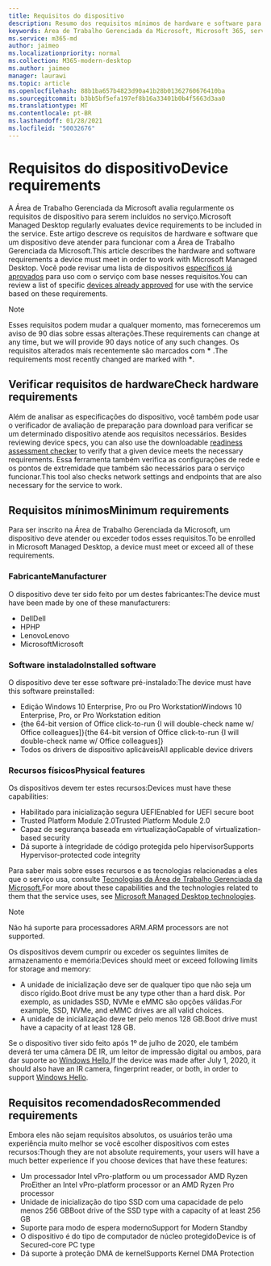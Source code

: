 ```yaml
---
title: Requisitos do dispositivo
description: Resumo dos requisitos mínimos de hardware e software para dispositivos funcionarem com a Área de Trabalho Gerenciada da Microsoft
keywords: Área de Trabalho Gerenciada da Microsoft, Microsoft 365, serviço, documentação
ms.service: m365-md
author: jaimeo
ms.localizationpriority: normal
ms.collection: M365-modern-desktop
ms.author: jaimeo
manager: laurawi
ms.topic: article
ms.openlocfilehash: 88b1ba657b4823d90a41b28b01362760676410ba
ms.sourcegitcommit: b3bb5bf5efa197ef8b16a33401b0b4f5663d3aa0
ms.translationtype: MT
ms.contentlocale: pt-BR
ms.lasthandoff: 01/28/2021
ms.locfileid: "50032676"
---
```

# <a name="device-requirements"></a><span data-ttu-id="0b2f7-104">Requisitos do dispositivo</span><span class="sxs-lookup"><span data-stu-id="0b2f7-104">Device requirements</span></span>

<span data-ttu-id="0b2f7-105">A Área de Trabalho Gerenciada da Microsoft avalia regularmente os requisitos de dispositivo para serem incluídos no serviço.</span><span class="sxs-lookup"><span data-stu-id="0b2f7-105">Microsoft Managed Desktop regularly evaluates device requirements to be included in the service.</span></span> <span data-ttu-id="0b2f7-106">Este artigo descreve os requisitos de hardware e software que um dispositivo deve atender para funcionar com a Área de Trabalho Gerenciada da Microsoft.</span><span class="sxs-lookup"><span data-stu-id="0b2f7-106">This article describes the hardware and software requirements a device must meet in order to work with Microsoft Managed Desktop.</span></span> <span data-ttu-id="0b2f7-107">Você pode revisar uma lista de dispositivos [específicos já aprovados](device-list.md) para uso com o serviço com base nesses requisitos.</span><span class="sxs-lookup"><span data-stu-id="0b2f7-107">You can review a list of specific [devices already approved](device-list.md) for use with the service based on these requirements.</span></span>

> [!NOTE]
> <span data-ttu-id="0b2f7-108">Esses requisitos podem mudar a qualquer momento, mas forneceremos um aviso de 90 dias sobre essas alterações.</span><span class="sxs-lookup"><span data-stu-id="0b2f7-108">These requirements can change at any time, but we will provide 90 days notice of any such changes.</span></span> <span data-ttu-id="0b2f7-109">Os requisitos alterados mais recentemente são marcados com **\*** .</span><span class="sxs-lookup"><span data-stu-id="0b2f7-109">The requirements most recently changed are marked with **\***.</span></span> 

## <a name="check-hardware-requirements"></a><span data-ttu-id="0b2f7-110">Verificar requisitos de hardware</span><span class="sxs-lookup"><span data-stu-id="0b2f7-110">Check hardware requirements</span></span>

<span data-ttu-id="0b2f7-111">Além de analisar as especificações do dispositivo, você também pode usar o verificador de avaliação de preparação para download para verificar se um determinado dispositivo atende aos requisitos necessários. [](../get-ready/readiness-assessment-downloadable.md)</span><span class="sxs-lookup"><span data-stu-id="0b2f7-111">Besides reviewing device specs, you can also use the downloadable [readiness assessment checker](../get-ready/readiness-assessment-downloadable.md) to verify that a given device meets the necessary requirements.</span></span> <span data-ttu-id="0b2f7-112">Essa ferramenta também verifica as configurações de rede e os pontos de extremidade que também são necessários para o serviço funcionar.</span><span class="sxs-lookup"><span data-stu-id="0b2f7-112">This tool also checks network settings and endpoints that are also necessary for the service to work.</span></span>

## <a name="minimum-requirements"></a><span data-ttu-id="0b2f7-113">Requisitos mínimos</span><span class="sxs-lookup"><span data-stu-id="0b2f7-113">Minimum requirements</span></span>

<span data-ttu-id="0b2f7-114">Para ser inscrito na Área de Trabalho Gerenciada da Microsoft, um dispositivo deve atender ou exceder todos esses requisitos.</span><span class="sxs-lookup"><span data-stu-id="0b2f7-114">To be enrolled in Microsoft Managed Desktop, a device must meet or exceed all of these requirements.</span></span>

### <a name="manufacturer"></a><span data-ttu-id="0b2f7-115">Fabricante</span><span class="sxs-lookup"><span data-stu-id="0b2f7-115">Manufacturer</span></span>

<span data-ttu-id="0b2f7-116">O dispositivo deve ter sido feito por um destes fabricantes:</span><span class="sxs-lookup"><span data-stu-id="0b2f7-116">The device must have been made by one of these manufacturers:</span></span>

- <span data-ttu-id="0b2f7-117">Dell</span><span class="sxs-lookup"><span data-stu-id="0b2f7-117">Dell</span></span>
- <span data-ttu-id="0b2f7-118">HP</span><span class="sxs-lookup"><span data-stu-id="0b2f7-118">HP</span></span>
- <span data-ttu-id="0b2f7-119">Lenovo</span><span class="sxs-lookup"><span data-stu-id="0b2f7-119">Lenovo</span></span>
- <span data-ttu-id="0b2f7-120">Microsoft</span><span class="sxs-lookup"><span data-stu-id="0b2f7-120">Microsoft</span></span>


### <a name="installed-software"></a><span data-ttu-id="0b2f7-121">Software instalado</span><span class="sxs-lookup"><span data-stu-id="0b2f7-121">Installed software</span></span>

<span data-ttu-id="0b2f7-122">O dispositivo deve ter esse software pré-instalado:</span><span class="sxs-lookup"><span data-stu-id="0b2f7-122">The device must have this software preinstalled:</span></span>

- <span data-ttu-id="0b2f7-123">Edição Windows 10 Enterprise, Pro ou Pro Workstation</span><span class="sxs-lookup"><span data-stu-id="0b2f7-123">Windows 10 Enterprise, Pro, or Pro Workstation edition</span></span>
- <span data-ttu-id="0b2f7-124">{the 64-bit version of Office click-to-run {I will double-check name w/ Office colleagues]}</span><span class="sxs-lookup"><span data-stu-id="0b2f7-124">{the 64-bit version of Office click-to-run {I will double-check name w/ Office colleagues]}</span></span>
- <span data-ttu-id="0b2f7-125">Todos os drivers de dispositivo aplicáveis</span><span class="sxs-lookup"><span data-stu-id="0b2f7-125">All applicable device drivers</span></span>


### <a name="physical-features"></a><span data-ttu-id="0b2f7-126">Recursos físicos</span><span class="sxs-lookup"><span data-stu-id="0b2f7-126">Physical features</span></span>

<span data-ttu-id="0b2f7-127">Os dispositivos devem ter estes recursos:</span><span class="sxs-lookup"><span data-stu-id="0b2f7-127">Devices must have these capabilities:</span></span>

- <span data-ttu-id="0b2f7-128">Habilitado para inicialização segura UEFI</span><span class="sxs-lookup"><span data-stu-id="0b2f7-128">Enabled for UEFI secure boot</span></span> 
- <span data-ttu-id="0b2f7-129">Trusted Platform Module 2.0</span><span class="sxs-lookup"><span data-stu-id="0b2f7-129">Trusted Platform Module 2.0</span></span> 
- <span data-ttu-id="0b2f7-130">Capaz de segurança baseada em virtualização</span><span class="sxs-lookup"><span data-stu-id="0b2f7-130">Capable of virtualization-based security</span></span> 
- <span data-ttu-id="0b2f7-131">Dá suporte à integridade de código protegida pelo hipervisor</span><span class="sxs-lookup"><span data-stu-id="0b2f7-131">Supports Hypervisor-protected code integrity</span></span> 

<span data-ttu-id="0b2f7-132">Para saber mais sobre esses recursos e as tecnologias relacionadas a eles que o serviço usa, consulte [Tecnologias da Área de Trabalho Gerenciada da Microsoft.](../intro/technologies.md)</span><span class="sxs-lookup"><span data-stu-id="0b2f7-132">For more about these capabilities and the technologies related to them that the service uses, see [Microsoft Managed Desktop technologies](../intro/technologies.md).</span></span>

> [!NOTE]
> <span data-ttu-id="0b2f7-133">Não há suporte para processadores ARM.</span><span class="sxs-lookup"><span data-stu-id="0b2f7-133">ARM processors are not supported.</span></span>

<span data-ttu-id="0b2f7-134">Os dispositivos devem cumprir ou exceder os seguintes limites de armazenamento e memória:</span><span class="sxs-lookup"><span data-stu-id="0b2f7-134">Devices should meet or exceed following limits for storage and memory:</span></span>

- <span data-ttu-id="0b2f7-135">A unidade de inicialização deve ser de qualquer tipo que não seja um disco rígido.</span><span class="sxs-lookup"><span data-stu-id="0b2f7-135">Boot drive must be any type other than a hard disk.</span></span> <span data-ttu-id="0b2f7-136">Por exemplo, as unidades SSD, NVMe e eMMC são opções válidas.</span><span class="sxs-lookup"><span data-stu-id="0b2f7-136">For example, SSD, NVMe, and eMMC drives are all valid choices.</span></span>
- <span data-ttu-id="0b2f7-137">A unidade de inicialização deve ter pelo menos 128 GB.</span><span class="sxs-lookup"><span data-stu-id="0b2f7-137">Boot drive must have a capacity of at least 128 GB.</span></span>

<span data-ttu-id="0b2f7-138">Se o dispositivo tiver sido feito após 1º de julho de 2020, ele também deverá ter uma câmera DE IR, um leitor de impressão digital ou ambos, para dar suporte ao [Windows Hello.](https://docs.microsoft.com/windows-hardware/design/device-experiences/windows-hello-enhanced-sign-in-security)</span><span class="sxs-lookup"><span data-stu-id="0b2f7-138">If the device was made after July 1, 2020, it should also have an IR camera, fingerprint reader, or both, in order to support [Windows Hello](https://docs.microsoft.com/windows-hardware/design/device-experiences/windows-hello-enhanced-sign-in-security).</span></span>

## <a name="recommended-requirements"></a><span data-ttu-id="0b2f7-139">Requisitos recomendados</span><span class="sxs-lookup"><span data-stu-id="0b2f7-139">Recommended requirements</span></span>

<span data-ttu-id="0b2f7-140">Embora eles não sejam requisitos absolutos, os usuários terão uma experiência muito melhor se você escolher dispositivos com estes recursos:</span><span class="sxs-lookup"><span data-stu-id="0b2f7-140">Though they are not absolute requirements, your users will have a much better experience if you choose devices that have these features:</span></span>

- <span data-ttu-id="0b2f7-141">Um processador Intel vPro-platform ou um processador AMD Ryzen Pro</span><span class="sxs-lookup"><span data-stu-id="0b2f7-141">Either an Intel vPro-platform processor or an AMD Ryzen Pro processor</span></span>
- <span data-ttu-id="0b2f7-142">Unidade de inicialização do tipo SSD com uma capacidade de pelo menos 256 GB</span><span class="sxs-lookup"><span data-stu-id="0b2f7-142">Boot drive of the SSD type with a capacity of at least 256 GB</span></span>
- <span data-ttu-id="0b2f7-143">Suporte para modo de espera moderno</span><span class="sxs-lookup"><span data-stu-id="0b2f7-143">Support for Modern Standby</span></span>
- <span data-ttu-id="0b2f7-144">O dispositivo é do tipo de computador de núcleo protegido</span><span class="sxs-lookup"><span data-stu-id="0b2f7-144">Device is of Secured-core PC type</span></span>
- <span data-ttu-id="0b2f7-145">Dá suporte à proteção DMA de kernel</span><span class="sxs-lookup"><span data-stu-id="0b2f7-145">Supports Kernel DMA Protection</span></span>